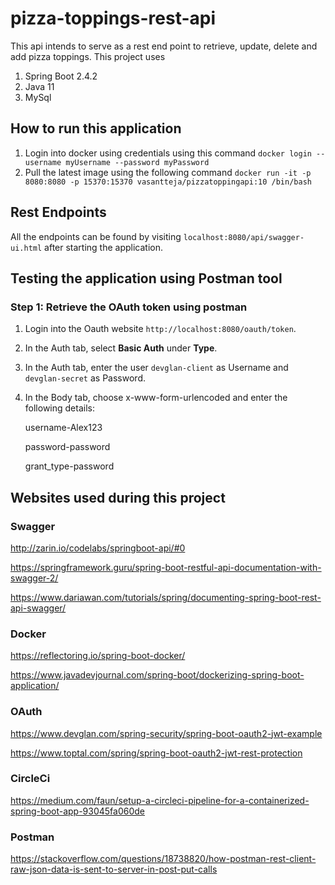 # pizza-toppings-rest-api
This api intends to serve as a rest end point to retrieve, update, delete and add pizza toppings.
This project uses
1. Spring Boot 2.4.2
2. Java 11
3. MySql

## How to run this application

1. Login into docker using credentials using this command
`docker login --username myUsername --password myPassword`
2. Pull the latest image using the following command
   `docker run -it -p 8080:8080 -p 15370:15370 vasantteja/pizzatoppingapi:10 /bin/bash`
   
## Rest Endpoints

All the endpoints can be found by visiting `localhost:8080/api/swagger-ui.html` after starting the application.

## Testing the application using Postman tool

### Step 1: Retrieve the OAuth token using postman

1. Login into the Oauth website `http://localhost:8080/oauth/token`.

2. In the Auth tab, select **Basic Auth** under **Type**.

3. In the Auth tab, enter the user `devglan-client` as Username and `devglan-secret` as Password.

4. In the Body tab, choose x-www-form-urlencoded and enter the following details:

   username-Alex123
   
   password-password

   grant_type-password
   
   

## Websites used during this project

### Swagger
http://zarin.io/codelabs/springboot-api/#0

https://springframework.guru/spring-boot-restful-api-documentation-with-swagger-2/

https://www.dariawan.com/tutorials/spring/documenting-spring-boot-rest-api-swagger/

### Docker
https://reflectoring.io/spring-boot-docker/

https://www.javadevjournal.com/spring-boot/dockerizing-spring-boot-application/

### OAuth
https://www.devglan.com/spring-security/spring-boot-oauth2-jwt-example

https://www.toptal.com/spring/spring-boot-oauth2-jwt-rest-protection

### CircleCi
https://medium.com/faun/setup-a-circleci-pipeline-for-a-containerized-spring-boot-app-93045fa060de

### Postman
https://stackoverflow.com/questions/18738820/how-postman-rest-client-raw-json-data-is-sent-to-server-in-post-put-calls


   